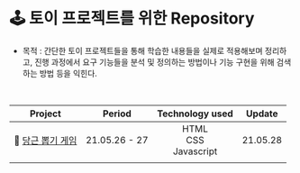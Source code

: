 # 🕹 토이 프로젝트를 위한 Repository

- 목적 : 간단한 토이 프로젝트들을 통해 학습한 내용들을 실제로 적용해보며 정리하고, 진행 과정에서 요구 기능들을 분석 및 정의하는 방법이나 기능 구현을 위해 검색하는 방법 등을 익힌다.

<br>

|                         Project                         |    Period     |      Technology used      |  Update  |
| :-----------------------------------------------------: | :-----------: | :-----------------------: | :------: |
| 🥕 [당근 뽑기 게임](Picking_carrots/PICKING_CARROTS.md) | 21.05.26 - 27 | HTML<br>CSS<br>Javascript | 21.05.28 |
|                                                         |               |                           |          |
